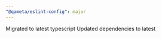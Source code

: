 ```yaml
---
"@qameta/eslint-config": major
---
```


Migrated to latest typescript
Updated dependencies to latest

